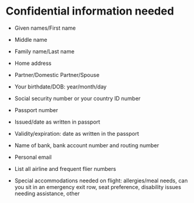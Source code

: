 # Confidential information needed 

* Given names/First name

*  Middle name 

* Family name/Last name

* Home address

* Partner/Domestic Partner/Spouse

* Your birthdate/DOB: year/month/day

* Social security number or your country ID number

* Passport number
 
* Issued/date as written in passport

* Validity/expiration: date as written in the passport

* Name of bank, bank account number and routing number

* Personal email

* List all airline and frequent flier numbers

* Special accommodations needed on flight: allergies/meal needs, can you sit in an emergency exit row, seat preference, disability issues needing assistance, other